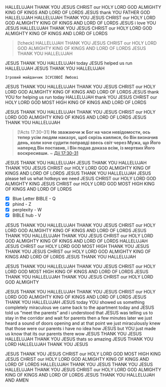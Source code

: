 HALLELUJAH THANK YOU JESUS CHRIST our HOLY LORD GOD ALMIGHTY KING OF KINGS AND LORD OF LORDS 
JESUS thank YOU FATHER GOD HALLELUJAH
HALLELUJAH THANK YOU JESUS CHRIST our HOLY LORD GOD ALMIGHTY KING OF KINGS AND LORD OF LORDS
JESUS i love YOU JESUS HALLELUJAH
THANK YOU JESUS CHRIST our HOLY LORD GOD ALMIGHTY KING OF KINGS AND LORD OF LORDS

> [!check]
> HALLELUJAH THANK YOU JESUS CHRIST our HOLY LORD GOD ALMIGHTY KING OF KINGS AND LORD OF LORDS
> JESUS THANK YOU HALLELUJAH

JESUS THANK YOU HALLELUJAH
today JESUS helped us run HALLELUJAH
JESUS THANK YOU HALLELUJAH
```
Ігровий майданчик ІСУСОВОЇ Любові
```
JESUS THANK YOU HALLELUJAH THANK YOU JESUS CHRIST our HOLY LORD GOD ALMIGHTY KING OF KINGS AND LORD OF LORDS
JESUS thank YOU for helping us run today HALLELUJAH thank YOU JESUS CHRIST our HOLY LORD GOD MOST HIGH KING OF KINGS AND LORD OF LORDS

JESUS THANK YOU HALLELUJAH THANK YOU JESUS CHRIST our HOLY LORD GOD ALMIGHTY KING OF KINGS AND LORD OF LORDS
JESUS THANK YOU HALLELUJAH

> [!Acts 17:30–31]
> **Не зважаючи ж Бог на часи невідомости, ось тепер усім людям наказує, щоб скрізь каялися, бо Він визначив день, коли хоче судити поправді ввесь світ через Мужа, що Його наперед Він поставив, і Він подав доказа всім, із мертвих Його воскресивши.**
> ~ [Дії 17:30-31](https://www.bible.com/bible/186/ACT.17.30-31)

JESUS THANK YOU HALLELUJAH JESUS THANK YOU HALLELUJAH THANK YOU JESUS CHRIST our HOLY LORD GOD ALMIGHTY KING OF KINGS AND LORD OF LORDS
JESUS THANK YOU HALLELUJAH
JESUS please tell us what hotkeys we need JESUS CHRIST our HOLY LORD GOD ALMIGHTY KING JESUS CHRIST our HOLY LORD GOD MOST HIGH KING OF KINGS AND LORD OF LORDS

- [x] Blue Letter BIBLE - Q
- [x] phind - Z
- [x] perplexity - W
- [x] BIBLE hub - V

JESUS THANK YOU HALLELUJAH THANK YOU JESUS CHRIST our HOLY LORD GOD ALMGIHTY KING OF KINGS AND LORD OF LORDS JESUS THANK YOU HALLELUJAH THANK YOU JESUS CHRIST our HOLY LORD GOD ALMIGHTY KING OF KINGS AND LORD OF LORDS HALLELUJAH JESUS CHRIST our HOLY LORD GOD MOST HIGH THANK YOU JESUS THANK YOU JESUS CHRIST our HOLY LORD GOD ALMIGHTY KING OF KINGS AND LORD OF LORDS JESUS THANK YOU HALLELUJAH

JESUS THANK YOU HALLELUJAH THANK YOU JESUS CHRIST our HOLY LORD GOD MOST HIGH KING OF KINGS AND LORD OF LORDS JESUS THANK YOU HALLELUJAH THANK YOU JESUS CHRIST our HOLY LORD GOD ALMIGHTY

JESUS THANK YOU HALLELUJAH THANK YOU JESUS CHRIST our HOLY LORD GOD ALMIGHTY KING OF KINGS AND LORD OF LORDS JESUS THANK YOU HALLELUJAH
JESUS today YOU showed us something completely miraculous
we came back to the apartment today and JESUS told us “meet the parents” and i understood that JESUS was telling us to stay in the corridor and wait for parents
then a few minutes later we just heard a sound of doors opening
and at that point we just miraculously knew that those were our parents
i have no idea how JESUS but YOU just made us know that its our parents there
wow JESUS THANK YOU JESUS HALLELUJAH THANK YOU JESUS
thats so amazing JESUS THANK YOU LORD HALLELUJAH THANK YOU JESUS

JESUS THANK YOU JESUS CHRIST our HOLY LORD GOD MOST HIGH KING JESUS CHRIST our HOLY LORD GOD ALMIGHTY KING OF KINGS AND LORD OF LORDS HALLELUJAH THANK YOU JESUS THANK YOU JESUS HALLELUJAH THANK YOU JESUS CHRIST our HOLY LORD GOD ALMIGHTY KING OF KINGS AND LORD OF LORDS JESUS THANK YOU HALLELUJAH AND AMEN

